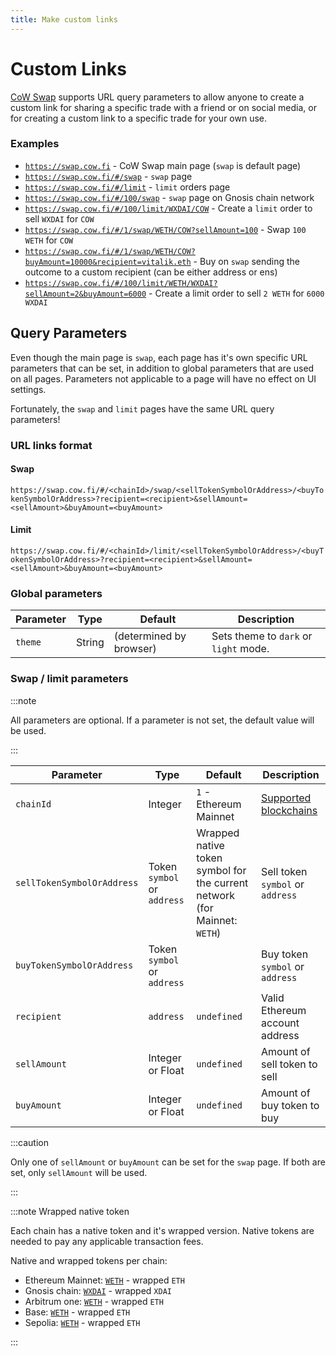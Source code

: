 ```yaml
---
title: Make custom links
---
```


# Custom Links

[CoW Swap](https://swap.cow.fi) supports URL query parameters to allow anyone to create a custom link for sharing a specific trade with a friend or on social media, or for creating a custom link to a specific trade for your own use.

### Examples

- [`https://swap.cow.fi`](https://swap.cow.fi) - CoW Swap main page (`swap` is default page)
- [`https://swap.cow.fi/#/swap`](https://swap.cow.fi/#/swap) - `swap` page
- [`https://swap.cow.fi/#/limit`](https://swap.cow.fi/#/limit) - `limit` orders page
- [`https://swap.cow.fi/#/100/swap`](https://swap.cow.fi/#/100/swap) - `swap` page on Gnosis chain network
- [`https://swap.cow.fi/#/100/limit/WXDAI/COW`](https://swap.cow.fi/#/100/limit/WXDAI/COW) - Create a `limit` order to sell `WXDAI` for `COW`
- [`https://swap.cow.fi/#/1/swap/WETH/COW?sellAmount=100`](https://swap.cow.fi/#/1/swap/WETH/COW?sellAmount=100) - Swap `100 WETH` for `COW`
- [`https://swap.cow.fi/#/1/swap/WETH/COW?buyAmount=10000&recipient=vitalik.eth`](https://swap.cow.fi/#/1/swap/WETH/COW?buyAmount=10000&recipient=vitalik.eth) - Buy on `swap` sending the outcome to a custom recipient (can be either address or ens)
- [`https://swap.cow.fi/#/100/limit/WETH/WXDAI?sellAmount=2&buyAmount=6000`](https://swap.cow.fi/#/100/limit/WETH/WXDAI?sellAmount=2&buyAmount=6000) - Create a limit order to sell `2 WETH` for `6000 WXDAI`

## Query Parameters

Even though the main page is `swap`, each page has it's own specific URL parameters that can be set, in addition to global parameters that are used on all pages. Parameters not applicable to a page will have no effect on UI settings.

Fortunately, the `swap` and `limit` pages have the same URL query parameters!

### URL links format

#### Swap

`https://swap.cow.fi/#/<chainId>/swap/<sellTokenSymbolOrAddress>/<buyTokenSymbolOrAddress>?recipient=<recipient>&sellAmount=<sellAmount>&buyAmount=<buyAmount>`

#### Limit

`https://swap.cow.fi/#/<chainId>/limit/<sellTokenSymbolOrAddress>/<buyTokenSymbolOrAddress>?recipient=<recipient>&sellAmount=<sellAmount>&buyAmount=<buyAmount>`

### Global parameters

| **Parameter** | **Type** | **Default**             | **Description**                       |
| ------------- | -------- | ----------------------- | ------------------------------------- |
| `theme`       | String   | (determined by browser) | Sets theme to `dark` or `light` mode. |

### Swap / limit parameters

:::note

All parameters are optional. If a parameter is not set, the default value will be used.

:::

| **Parameter**              | **Type**                    | **Default**                                                               | **Description**                                                             |
| -------------------------- | --------------------------- | ------------------------------------------------------------------------- | --------------------------------------------------------------------------- |
| `chainId`                  | Integer                     | `1` - Ethereum Mainnet                                                    | [Supported blockchains](/cow-protocol/reference/contracts/core#deployments) |
| `sellTokenSymbolOrAddress` | Token `symbol` or `address` | Wrapped native token symbol for the current network (for Mainnet: `WETH`) | Sell token `symbol` or `address`                                            |
| `buyTokenSymbolOrAddress`  | Token `symbol` or `address` |                                                                           | Buy token `symbol` or `address`                                             |
| `recipient`                | `address`                   | `undefined`                                                               | Valid Ethereum account address                                              |
| `sellAmount`               | Integer or Float            | `undefined`                                                               | Amount of sell token to sell                                                |
| `buyAmount`                | Integer or Float            | `undefined`                                                               | Amount of buy token to buy                                                  |

:::caution

Only one of `sellAmount` or `buyAmount` can be set for the `swap` page. If both are set, only `sellAmount` will be used.

:::

:::note Wrapped native token

Each chain has a native token and it's wrapped version. Native tokens are needed to pay any applicable transaction fees.

Native and wrapped tokens per chain:

- Ethereum Mainnet: [`WETH`](https://etherscan.io/address/0xc02aaa39b223fe8d0a0e5c4f27ead9083c756cc2) - wrapped `ETH`
- Gnosis chain: [`WXDAI`](https://gnosisscan.io/address/0xe91D153E0b41518A2Ce8Dd3D7944Fa863463a97d) - wrapped `XDAI`
- Arbitrum one: [`WETH`](https://arbiscan.io/address/0x82af49447d8a07e3bd95bd0d56f35241523fbab1) - wrapped `ETH`
- Base: [`WETH`](https://basescan.org/address/0x4200000000000000000000000000000000000006) - wrapped `ETH`
- Sepolia: [`WETH`](https://sepolia.etherscan.io/address/0xfFf9976782d46CC05630D1f6eBAb18b2324d6B14) - wrapped `ETH`

:::
